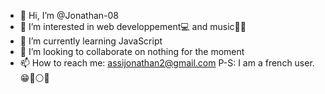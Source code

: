 - 👋 Hi, I’m @Jonathan-08
- 👀 I’m interested in web developpement💻 and music🎹🥁
- 🌱 I’m currently learning JavaScript
- 💞️ I’m looking to collaborate on nothing for the moment
- 📫 How to reach me: assijonathan2@gmail.com
P-S: I am a french user.😁🔵⚪🔴

<!---
Jonathan-08/Jonathan-08 is a ✨ special ✨ repository because its `README.md` (this file) appears on your GitHub profile.
You can click the Preview link to take a look at your changes.
--->
